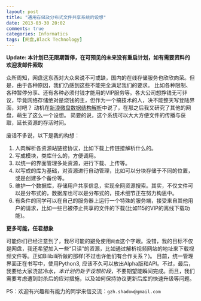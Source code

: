 ```yaml
---
layout: post
title: "通用存储及分布式文件共享系统的设想"
date: 2013-03-30 20:02
comments: true
categories: Informatics
tags: [网盘,Black Technology]
---
```

**Update: 本计划已无限期暂停，在可预见的未来没有重启计划，如有需要资料的欢迎发邮件索取**

众所周知，网盘这东西对大众来说不可或缺，国内的在线存储服务也欣欣向荣。但是，由于各种原因，我们仍感到这些不能完全满足我们的要求。
比如各种限制、各种暂停分享、还有各种必须付钱才能用的VIP服务等。各大公司想挣钱无可非议，毕竟网络存储绝对是烧钱的主，但作为一个搞技术的人，决不能整天写登陆界面，对吧？
动机在[新浪微盘数据结构解析](/2013/01/data-structure-of-vdisk/)中说了，在那之后我又研究了其他的网盘，萌生了这么一个设想。
简要的说，这个系统可以大大方便文件的传播与获取，延长资源的存活时间。
<!--more-->
废话不多说，以下是我的构想：

1. 人肉解析各资源站链接协议，比如下载上传链接解析什么的。
2. 写成模块，类库什么的，方便调用。
3. 以统一的界面管理多处资源，进行下载、上传等。
4. 以写成的库为基础，对资源进行自动管理，比如可以分块存储于不同的位置，或是创建多个备份等。
5. 维护一个数据库，存储用户共享信息，实现全网资源搜索。其实，不仅文件可以是分布式的，数据库也可以是分布式的，技术细节正在努力构思中。
6. 有条件的同学可以在自己的服务器上运行一个特殊的服务端，接受来自其他用户的请求，比如一些已被停止共享的文件的下载(比如115的VIP的离线下载功能)。

**更多可能，任君想象**


可能你们已经注意到了，我尽可能的避免使用`网盘`这个字眼。没错，我的目标不仅是网盘，我还希望加入一些“只读”的资源，比如通过解析视频网站的地址来下载视频文件等。正如Bilibili所做的那样(不过也许他们有合作关系？)。
目前，统一管理界面正在书写中，使用Python3, 应该不久可以放出Alpha版和API。不过，最后，我要给大家浇盆冷水，*本计划仍处于设想阶段*，不要期望能瞬间完成。而且，我们需要考虑遭到封杀后的应对措施，以及如何保持协议更新后库的快速升级等问题。

PS：欢迎有兴趣和有能力的同学来信交流：`gzh.shadow@gmail.com`




